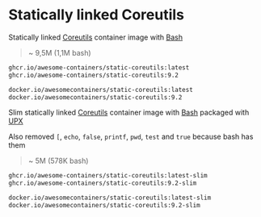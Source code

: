 # Statically linked Coreutils

Statically linked [Coreutils] container image with [Bash]

> ~ 9,5M (1,1M bash)

```bash
ghcr.io/awesome-containers/static-coreutils:latest
ghcr.io/awesome-containers/static-coreutils:9.2

docker.io/awesomecontainers/static-coreutils:latest
docker.io/awesomecontainers/static-coreutils:9.2
```

Slim statically linked [Coreutils] container image with [Bash]
packaged with [UPX]

Also removed `[`, `echo`, `false`, `printf`, `pwd`, `test` and `true`
because bash has them

> ~ 5M (578K bash)

```bash
ghcr.io/awesome-containers/static-coreutils:latest-slim
ghcr.io/awesome-containers/static-coreutils:9.2-slim

docker.io/awesomecontainers/static-coreutils:latest-slim
docker.io/awesomecontainers/static-coreutils:9.2-slim
```

[Coreutils]: https://www.gnu.org/software/coreutils/
[Bash]: https://github.com/awesome-containers/static-bash
[UPX]: https://upx.github.io/

<!--
```bash
image="localhost/${PWD##*/}"

podman build -t "$image:latest" .
podman build -t "$image:latest-slim" -f Containerfile-slim \
  --build-arg STATIC_COREUTILS_IMAGE="$image" \
  --build-arg STATIC_COREUTILS_VERSION=latest .

echo "$image:latest"
podman inspect "$image:latest" | jq '.[].Size' | numfmt --to=iec
echo "$image:latest-slim"
podman inspect "$image:latest-slim" | jq '.[].Size' | numfmt --to=iec

```
-->

